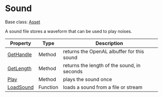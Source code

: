 # Sound

Base class: [Asset](Asset.md)

A sound file stores a waveform that can be used to play noises.

| Property | Type | Description |
|---|---|---|
| [GetHandle](Sound_GetHandle.md) | Method | returns the OpenAL albuffer for this sound |
| [GetLength](Sound_GetLength.md) | Method | returns the length of the sound, in seconds |
| [Play](Sound_Play.md) | Method | plays the sound once |
| [LoadSound](LoadSound.md) | Function | loads a sound from a file or stream |
